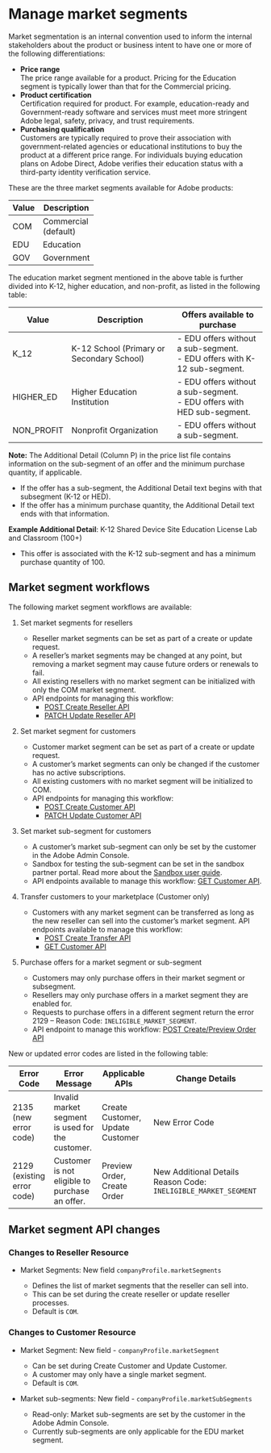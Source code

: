 # Manage market segments

Market segmentation is an internal convention used to inform the internal stakeholders about the product or business intent to have one or more of the following differentiations:

- **Price range** <br />The price range available for a product. Pricing for the Education segment is typically lower than that for the Commercial pricing.
- **Product certification** <br /> Certification required for product. For example, education-ready and Government-ready software and services must meet more stringent Adobe legal, safety, privacy, and trust requirements.
- **Purchasing qualification** <br />
    Customers are typically required to prove their association with government-related agencies or educational institutions to buy the product at a different price range. For individuals buying education plans on Adobe Direct, Adobe verifies their education status with a third-party identity verification service.

These are the three market segments available for Adobe products:

| Value | Description                 |
|-------|-----------------------------|
| COM   | Commercial <br /> (default) |
| EDU   | Education                   |
| GOV   | Government                  |

The education market segment mentioned in the above table is further divided into K-12, higher education, and non-profit, as listed in the following table:

| Value      | Description                               | Offers available to purchase                                                    |
|------------|-------------------------------------------|---------------------------------------------------------------------------------|
| K_12       | K-12 School (Primary or Secondary School) | - EDU offers without a sub-segment.  <br /> - EDU offers with K-12 sub-segment. |
| HIGHER_ED  | Higher Education Institution              | - EDU offers without a sub-segment. <br /> - EDU offers with HED sub-segment.   |
| NON_PROFIT | Nonprofit Organization                    | - EDU offers without a sub-segment.                                             |

**Note:** The Additional Detail (Column P) in the price list file contains information on the sub-segment of an offer and the minimum purchase quantity, if applicable.

- If the offer has a sub-segment, the Additional Detail text begins with that subsegment (K-12 or HED).
- If the offer has a minimum purchase quantity, the Additional Detail text ends with that information.

**Example Additional Detail**: K-12 Shared Device Site Education License Lab and Classroom (100+)

- This offer is associated with the K-12 sub-segment and has a minimum purchase quantity of 100.

## Market segment workflows

The following market segment workflows are available:

1. Set market segments for resellers

   - Reseller market segments can be set as part of a create or update request.
   - A reseller’s market segments may be changed at any point, but removing a market segment may cause future orders or renewals to fail.
   - All existing resellers with no market segment can be initialized with only the COM market segment.
   - API endpoints for managing this workflow:
     - [POST Create Reseller API](../reseller_account/create_reseller_account.md)
     - [PATCH Update Reseller API](../reseller_account/update_reseller_account.md)

2. Set market segment for customers

   - Customer market segment can be set as part of a create or update request.
   - A customer’s market segments can only be changed if the customer has no active subscriptions.
   - All existing customers with no market segment will be initialized to COM.
   - API endpoints for managing this workflow:
     - [POST Create Customer API](../customer_account/create_customer_account.md)
     - [PATCH Update Customer API](../customer_account/update_customer_account.md)

3. Set market sub-segment for customers

   - A customer’s market sub-segment can only be set by the customer in the Adobe Admin Console.
   - Sandbox for testing the sub-segment can be set in the sandbox partner portal. Read more about the [Sandbox user guide](../../technical-assets/index.md).
   - API endpoints available to manage this workflow: [GET Customer API](../customer_account/get_customer_account.md).

4. Transfer customers to your marketplace (Customer only)

   - Customers with any market segment can be transferred as long as the new reseller can sell into the customer’s market segment. API endpoints available to manage this workflow:
     - [POST Create Transfer API](../reseller_change/commit_transfer.md)
     - [GET Customer API](../customer_account/get_customer_account.md)

5. Purchase  offers for a market segment or sub-segment

   - Customers may only purchase offers in their market segment or subsegment.
   - Resellers may only purchase offers in a market segment they are enabled for.
   - Requests to purchase offers in a different segment return the  error 2129 – Reason Code: `INELIGIBLE_MARKET_SEGMENT`.
   - API endpoint to manage this workflow: [POST Create/Preview Order API](../migration/preview_offers.md)

New or updated error codes are listed in the following table:

| Error Code                        | Error Message                                 | Applicable APIs                  | Change Details                                                  |
|-----------------------------------|-----------------------------------------------|----------------------------------|-----------------------------------------------------------------|
| 2135 <br/> (new error code)       | Invalid market segment is used for the customer.      | Create Customer, Update Customer | New Error Code                                                  |
| 2129 <br /> (existing error code) | Customer is not eligible to purchase an offer.  | Preview Order, Create Order      | New Additional Details Reason Code: `INELIGIBLE_MARKET_SEGMENT` |

## Market segment API changes

### Changes to Reseller Resource

- Market Segments: New field `companyProfile.marketSegments`

  - Defines the list of market segments that the reseller can sell into.
  - This can be set during the create reseller or update reseller processes.
  - Default is `COM`.

### Changes to Customer Resource

- Market Segment: New field - `companyProfile.marketSegment`
  - Can be set during Create Customer and Update Customer.
  - A customer may only have a single market segment.
  - Default is `COM`.

- Market sub-segments: New field -  `companyProfile.marketSubSegments`

  - Read-only: Market sub-segments are set by the customer in the Adobe Admin Console.
  - Currently sub-segments are only applicable for the EDU market segment.
